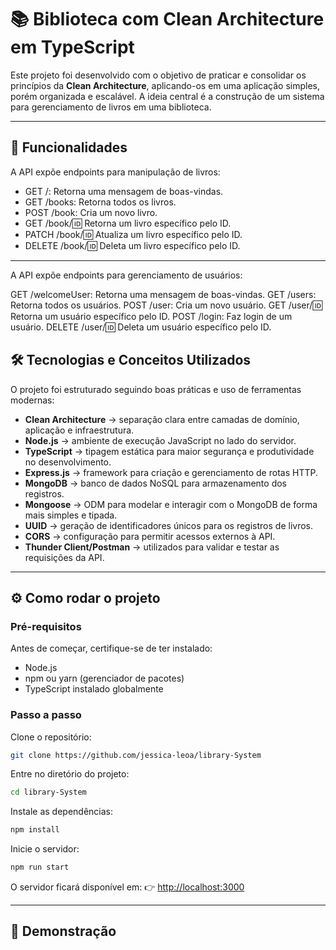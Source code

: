# 📚 Biblioteca com Clean Architecture em TypeScript

Este projeto foi desenvolvido com o objetivo de praticar e consolidar os princípios da **Clean Architecture**, aplicando-os em uma aplicação simples, porém organizada e escalável. A ideia central é a construção de um sistema para gerenciamento de livros em uma biblioteca.

---

## 🚀 Funcionalidades

A API expõe endpoints para manipulação de livros:

- GET /: Retorna uma mensagem de boas-vindas.
- GET /books: Retorna todos os livros.
- POST /book: Cria um novo livro.
- GET /book/:id: Retorna um livro específico pelo ID.
- PATCH /book/:id: Atualiza um livro específico pelo ID.
- DELETE /book/:id: Deleta um livro específico pelo ID.
---
A API expõe endpoints para gerenciamento de usuários:

GET /welcomeUser: Retorna uma mensagem de boas-vindas.
GET /users: Retorna todos os usuários.
POST /user: Cria um novo usuário.
GET /user/:id: Retorna um usuário específico pelo ID.
POST /login: Faz login de um usuário.
DELETE /user/:id: Deleta um usuário específico pelo ID.

## 🛠️ Tecnologias e Conceitos Utilizados

O projeto foi estruturado seguindo boas práticas e uso de ferramentas modernas:

* **Clean Architecture** → separação clara entre camadas de domínio, aplicação e infraestrutura.
* **Node.js** → ambiente de execução JavaScript no lado do servidor.
* **TypeScript** → tipagem estática para maior segurança e produtividade no desenvolvimento.
* **Express.js** → framework para criação e gerenciamento de rotas HTTP.
* **MongoDB** → banco de dados NoSQL para armazenamento dos registros.
* **Mongoose** → ODM para modelar e interagir com o MongoDB de forma mais simples e tipada.
* **UUID** → geração de identificadores únicos para os registros de livros.
* **CORS** → configuração para permitir acessos externos à API.
* **Thunder Client/Postman** → utilizados para validar e testar as requisições da API.
---

## ⚙️ Como rodar o projeto

### Pré-requisitos

Antes de começar, certifique-se de ter instalado:

* Node.js 
* npm ou yarn (gerenciador de pacotes)
* TypeScript instalado globalmente 

### Passo a passo

Clone o repositório:

```bash
git clone https://github.com/jessica-leoa/library-System
```

Entre no diretório do projeto:

```bash
cd library-System
```

Instale as dependências:

```bash
npm install
```

Inicie o servidor:

```bash
npm run start
```

O servidor ficará disponível em:
👉 [http://localhost:3000](http://localhost:3000)

---

## 📸 Demonstração


```
